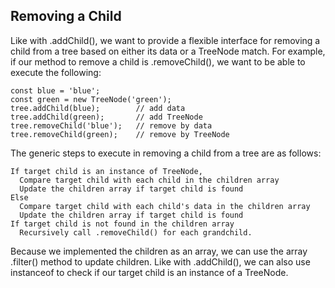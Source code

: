 ## Removing a Child

Like with .addChild(), we want to provide a flexible interface for removing a child from a tree based on either its data or a TreeNode match. For example, if our method to remove a child is .removeChild(), we want to be able to execute the following:

```
const blue = 'blue';
const green = new TreeNode('green');
tree.addChild(blue);        // add data
tree.addChild(green);       // add TreeNode
tree.removeChild('blue');   // remove by data
tree.removeChild(green);    // remove by TreeNode
```

The generic steps to execute in removing a child from a tree are as follows:

```
If target child is an instance of TreeNode,
  Compare target child with each child in the children array
  Update the children array if target child is found
Else
  Compare target child with each child's data in the children array
  Update the children array if target child is found
If target child is not found in the children array
  Recursively call .removeChild() for each grandchild.
```

Because we implemented the children as an array, we can use the array .filter() method to update children. Like with .addChild(), we can also use instanceof to check if our target child is an instance of a TreeNode.
